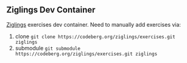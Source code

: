 ## Ziglings Dev Container

[Ziglings](https://codeberg.org/ziglings/exercises) exercises dev container. Need to manually add exercises via:

1. clone `git clone https://codeberg.org/ziglings/exercises.git ziglings`
2. submodule `git submodule https://codeberg.org/ziglings/exercises.git ziglings`